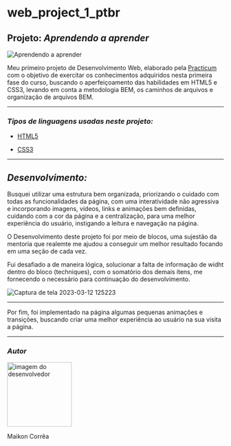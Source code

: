  # **web_project_1_ptbr**

## Projeto: _Aprendendo a aprender_

![Aprendendo a aprender](https://user-images.githubusercontent.com/121962633/224555479-dd0472ea-addf-4200-a0be-7cefc0ecff3a.jpg)

Meu primeiro projeto de Desenvolvimento Web, elaborado pela [Practicum](https://practicum.com/pt-bra/) com o objetivo de exercitar os conhecimentos adquiridos nesta primeira fase do curso, buscando o aperfeiçoamento das habilidades em HTML5 e CSS3, levando em conta a metodologia BEM, os caminhos de arquivos e organização de arquivos BEM.

---

### _Tipos de linguagens usadas neste projeto:_

* [HTML5](https://www.w3schools.com/html/)

* [CSS3](https://www.w3schools.com/css/default.asp)
---
## _Desenvolvimento:_
Busquei utilizar uma estrutura bem organizada, priorizando o cuidado com todas as funcionalidades da página, com uma interatividade não agressiva e incorporando imagens, vídeos, links e animações bem definidas, cuidando com a cor da página e a centralização, para uma melhor experiência do usuário, instigando a leitura e navegação na página.

O Desenvolvimento deste projeto foi por meio de blocos, uma sujestão da mentoria que realemte me ajudou a conseguir um melhor resultado focando em uma seção de cada vez.
<br>

Fui desafiado a de maneira lógica, solucionar a falta de informação de widht dentro do bloco (techniques), com o somatório dos demais ítens, me fornecendo o necessário para continuação do desenvolvimento.

![Captura de tela 2023-03-12 125223](https://user-images.githubusercontent.com/121962633/224556296-e281032a-7a15-4e69-81bc-3ca9eef0e07f.png)

---

Por fim, foi implementado na página algumas pequenas animações e transições, buscando criar uma melhor experiência ao usuário na sua visita a página.

---
### _Autor_

<img style="width:150px" src="https://user-images.githubusercontent.com/121962633/224591932-aa530ce2-d507-4d6c-a467-b618587e2202.jpeg" alt="imagem do desenvolvedor">

Maikon Corrêa
